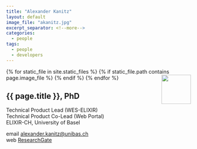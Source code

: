 ```yaml
---
title: "Alexander Kanitz"
layout: default
image_file: "akanitz.jpg"
excerpt_separator: <!--more-->
categories:
  - people
tags:
  - people
  - developers
---
```


{% for static_file in site.static_files %}
  {% if static_file.path contains page.image_file %}
<img style="float: right; width: 80px;" src="{{ static_file.path | relative_url}}" />
  {% endif %}
{% endfor %}

## {{ page.title }}, PhD

Technical Product Lead (WES-ELIXIR)  
Technical Product Co-Lead (Web Portal)  
ELIXIR-CH, University of Basel  

<!--more-->

email [alexander.kanitz@unibas.ch](mailto:alexander.kanitz@unibas.ch)  
web [ResearchGate](https://www.researchgate.net/profile/Alexander_Kanitz)


